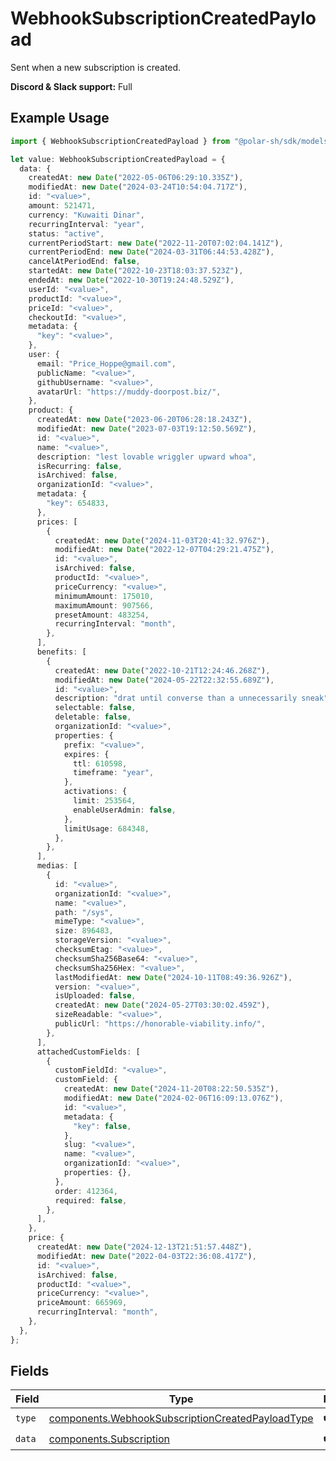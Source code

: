 # WebhookSubscriptionCreatedPayload

Sent when a new subscription is created.

**Discord & Slack support:** Full

## Example Usage

```typescript
import { WebhookSubscriptionCreatedPayload } from "@polar-sh/sdk/models/components";

let value: WebhookSubscriptionCreatedPayload = {
  data: {
    createdAt: new Date("2022-05-06T06:29:10.335Z"),
    modifiedAt: new Date("2024-03-24T10:54:04.717Z"),
    id: "<value>",
    amount: 521471,
    currency: "Kuwaiti Dinar",
    recurringInterval: "year",
    status: "active",
    currentPeriodStart: new Date("2022-11-20T07:02:04.141Z"),
    currentPeriodEnd: new Date("2024-03-31T06:44:53.428Z"),
    cancelAtPeriodEnd: false,
    startedAt: new Date("2022-10-23T18:03:37.523Z"),
    endedAt: new Date("2022-10-30T19:24:48.529Z"),
    userId: "<value>",
    productId: "<value>",
    priceId: "<value>",
    checkoutId: "<value>",
    metadata: {
      "key": "<value>",
    },
    user: {
      email: "Price_Hoppe@gmail.com",
      publicName: "<value>",
      githubUsername: "<value>",
      avatarUrl: "https://muddy-doorpost.biz/",
    },
    product: {
      createdAt: new Date("2023-06-20T06:28:18.243Z"),
      modifiedAt: new Date("2023-07-03T19:12:50.569Z"),
      id: "<value>",
      name: "<value>",
      description: "lest lovable wriggler upward whoa",
      isRecurring: false,
      isArchived: false,
      organizationId: "<value>",
      metadata: {
        "key": 654833,
      },
      prices: [
        {
          createdAt: new Date("2024-11-03T20:41:32.976Z"),
          modifiedAt: new Date("2022-12-07T04:29:21.475Z"),
          id: "<value>",
          isArchived: false,
          productId: "<value>",
          priceCurrency: "<value>",
          minimumAmount: 175010,
          maximumAmount: 907566,
          presetAmount: 483254,
          recurringInterval: "month",
        },
      ],
      benefits: [
        {
          createdAt: new Date("2022-10-21T12:24:46.268Z"),
          modifiedAt: new Date("2024-05-22T22:32:55.689Z"),
          id: "<value>",
          description: "drat until converse than a unnecessarily sneak",
          selectable: false,
          deletable: false,
          organizationId: "<value>",
          properties: {
            prefix: "<value>",
            expires: {
              ttl: 610598,
              timeframe: "year",
            },
            activations: {
              limit: 253564,
              enableUserAdmin: false,
            },
            limitUsage: 684348,
          },
        },
      ],
      medias: [
        {
          id: "<value>",
          organizationId: "<value>",
          name: "<value>",
          path: "/sys",
          mimeType: "<value>",
          size: 896483,
          storageVersion: "<value>",
          checksumEtag: "<value>",
          checksumSha256Base64: "<value>",
          checksumSha256Hex: "<value>",
          lastModifiedAt: new Date("2024-10-11T08:49:36.926Z"),
          version: "<value>",
          isUploaded: false,
          createdAt: new Date("2024-05-27T03:30:02.459Z"),
          sizeReadable: "<value>",
          publicUrl: "https://honorable-viability.info/",
        },
      ],
      attachedCustomFields: [
        {
          customFieldId: "<value>",
          customField: {
            createdAt: new Date("2024-11-20T08:22:50.535Z"),
            modifiedAt: new Date("2024-02-06T16:09:13.076Z"),
            id: "<value>",
            metadata: {
              "key": false,
            },
            slug: "<value>",
            name: "<value>",
            organizationId: "<value>",
            properties: {},
          },
          order: 412364,
          required: false,
        },
      ],
    },
    price: {
      createdAt: new Date("2024-12-13T21:51:57.448Z"),
      modifiedAt: new Date("2022-04-03T22:36:08.417Z"),
      id: "<value>",
      isArchived: false,
      productId: "<value>",
      priceCurrency: "<value>",
      priceAmount: 665969,
      recurringInterval: "month",
    },
  },
};
```

## Fields

| Field                                                                                                                | Type                                                                                                                 | Required                                                                                                             | Description                                                                                                          |
| -------------------------------------------------------------------------------------------------------------------- | -------------------------------------------------------------------------------------------------------------------- | -------------------------------------------------------------------------------------------------------------------- | -------------------------------------------------------------------------------------------------------------------- |
| `type`                                                                                                               | [components.WebhookSubscriptionCreatedPayloadType](../../models/components/webhooksubscriptioncreatedpayloadtype.md) | :heavy_check_mark:                                                                                                   | N/A                                                                                                                  |
| `data`                                                                                                               | [components.Subscription](../../models/components/subscription.md)                                                   | :heavy_check_mark:                                                                                                   | N/A                                                                                                                  |